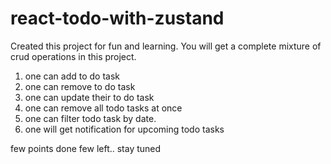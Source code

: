 # react-todo-with-zustand
Created this project for fun and learning. You will get a complete mixture of crud operations in this project. 

1. one can add to do task 
2. one can remove to do task 
3. one can update their to do task 
4. one can remove all todo tasks at once
5. one can filter todo task by date. 
6. one will get notification for upcoming todo tasks

few points done few left.. stay tuned